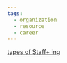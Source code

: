 ```yaml
---
tags:
  - organization
  - resource
  - career
---
```

[types of Staff+ ing](https://staffeng.com/guides/staff-archetypes)